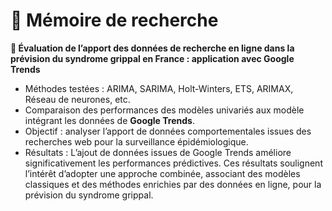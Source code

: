 # 🧪 Mémoire de recherche  
**📌 Évaluation de l’apport des données de recherche en ligne dans la
prévision du syndrome grippal en France : application avec Google Trends**  
- Méthodes testées : ARIMA, SARIMA, Holt-Winters, ETS, ARIMAX, Réseau de neurones, etc.  
- Comparaison des performances des modèles univariés aux modèle intégrant les données de **Google Trends**.  
- Objectif : analyser l’apport de données comportementales issues des recherches web pour la surveillance épidémiologique.
- Résultats : L’ajout de données issues de Google Trends améliore significativement les performances prédictives. Ces résultats soulignent l’intérêt d’adopter une approche combinée, associant des modèles classiques et des méthodes enrichies par des données en ligne, pour la prévision du syndrome grippal.
